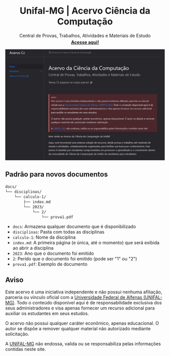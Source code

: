 <p align="center">
    <h1 align="center">Unifal-MG | Acervo Ciência da Computação</h1>
    <p align="center">Central de Provas, Trabalhos, Atividades e Materiais de Estudo</p>
    <p align="center" style="margin-top: -10px"><strong><a href="https://LucasWithBoots.github.io/unifal-cc-acervo/">Acesse aqui!</a></strong></p>
    <a href="https://LucasWithBoots.github.io/unifal-cc-acervo/" target="_blank"><img src="./assets/images/image.png" /></a>
    </br>
</p>

## Padrão para novos documentos

```
docs/
└── disciplinas/
    └── calculo-1/
        ├── index.md
        └── 2023/
            └── 2/
                └── prova1.pdf

```

- `docs`: Armazena qualquer documento que é disponibilizado
- `disciplinas`: Pasta com todas as disciplinas
- `calculo-1`: Nome da disciplina
- `index.md`: A primeira página (e única, até o momento) que será exibida ao abrir a disciplina
- `2023`: Ano que o documento foi emitido
- `2`: Perído que o documento foi emitido (pode ser "1" ou "2")
- `prova1.pdf`: Exemplo de documento

## Aviso

Este acervo é uma iniciativa independente e não possui nenhuma afiliação, parceria ou vínculo oficial com a [Universidade Federal de Alfenas (UNIFAL-MG)]. Todo o conteúdo disponível aqui é de responsabilidade exclusiva dos seus administradores e visa apenas fornecer um recurso adicional para auxiliar os estudantes em seus estudos.

O acervo não possui qualquer caráter econômico, apenas educacional. O autor se dispõe a remover qualquer material não autorizado mediante solicitação.

A [UNIFAL-MG] não endossa, valida ou se responsabiliza pelas informações contidas neste site.

[Confira aqui!]: https://LucasWithBoots.github.io/unifal-cc-acervo/
[UNIFAL-MG]: https://www.unifal-mg.edu.br/portal/index/
[Universidade Federal de Alfenas (UNIFAL-MG)]: https://www.unifal-mg.edu.br/portal/index/
[Unifal]: https://www.unifal-mg.edu.br/portal/index/
[MIT License]: https://github.com/LucasWithBoots/unifal-cc-acervo/blob/main/LICENSE
[Licença MIT]: https://github.com/LucasWithBoots/unifal-cc-acervo/blob/main/LICENSE
